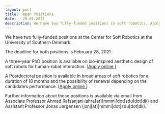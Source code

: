 ```yaml
---
layout: post
title:  Open Positions
date:   28-01-2021
description: We have two fully-funded positions in soft robotics. Apply online until February 28, 2021.
---
```


We have two fully-funded positions at the Center for Soft Robotics at the University of Southern Denmark.

The deadline for both positions is February 28, 2021.

A three-year PhD position is available on bio-inspired aesthetic design of soft robots for human-robot interaction.
[[<u>Apply online </u>](https://www.sdu.dk/en/service/ledige_stillinger/1139520)]

A Postdoctoral position is available in broad areas of soft robotics for a duration of 18 months and the possibility of renewal depending on the candidate’s performance.
[[<u>Apply online </u>](https://www.sdu.dk/en/service/ledige_stillinger/1139545)]


Further information about these positions is available via email from Associate Professor Ahmad Rafsanjani (ahra[at]]mmmi[dot]sdu[dot]dk) and Assistant Professor Jonas Jørgensen (jonj[at]]mmmi[dot]sdu[dot]dk).
